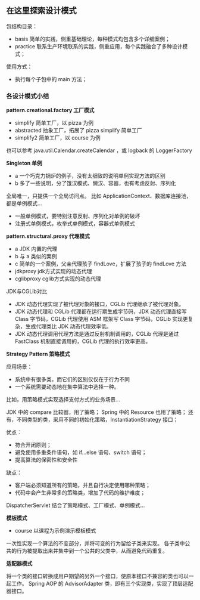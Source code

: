 ## 在这里探索设计模式

包结构目录：

- basis 简单的实践，侧重基础理论，每种模式均包含多个详细案例；
- practice 联系生产环境联系的实践，侧重应用，每个实践融合了多种设计模式；

使用方式：

- 执行每个子包中的 main 方法；

### 各设计模式小结

**pattern.creational.factory 工厂模式**

- simplify 简单工厂，以 pizza 为例
- abstracted 抽象工厂，拓展了 pizza simplify 简单工厂
- simplify2 简单工厂，以 course 为例

也可以参考 java.util.Calendar.createCalendar ，或 logback 的 LoggerFactory

**Singleton 单例**

- a 一个巧克力锅炉的例子，没有太细致的说明单例实现方法的区别
- b 多了一些说明，分了饿汉模式、懒汉、容器，也有考虑反射、序列化

全局唯一，只提供一个全局访问点。
比如 ApplicationContext、数据库连接池，都是单例模式...

- 一般单例模式，要特别注意反射、序列化对单例的破坏
- 注册式单例模式，枚举式单例模式，容器式单例模式

**pattern.structural.proxy 代理模式**

- a JDK 内置的代理
- b 与 a 类似的案例
- c 简单的一个案例，父亲代理孩子 findLove，扩展了孩子的 findLove 方法
- jdkproxy jdk方式实现的动态代理
- cglibproxy cglib方式实现的动态代理

JDK与CGLib对比
- JDK 动态代理实现了被代理对象的接口，CGLib 代理继承了被代理对象。
- JDK 动态代理和 CGLib 代理都在运行期生成字节码，JDK 动态代理直接写 Class 字节码，CGLib 代理使用 ASM 框架写 Class 字节码，CGLib 实现更复杂，生成代理类比 JDK 动态代理效率低。
- JDK 动态代理调用代理方法是通过反射机制调用的，CGLib 代理是通过 FastClass 机制直接调用的，CGLib 代理的执行效率更高。

**Strategy Pattern 策略模式**

应用场景：
 - 系统中有很多类，而它们的区别仅仅在于行为不同
 - 一个系统需要动态地在集中算法中选择一种。
 
 比如，用策略模式实现选择支付方式的业务场景...
 
 JDK 中的 compare 比较器，用了策略；
 Spring 中的 Resource 也用了策略；
 还有，不同类型的类，采用不同的初始化策略，InstantiationStrategy 接口；
 
 优点：
 
 - 符合开闭原则；
 - 避免使用多重条件语句，如 if...else 语句、switch 语句；
 - 提高算法的保密性和安全性

缺点：

- 客户端必须知道所有的策略，并且自行决定使用哪种策略；
- 代码中会产生非常多的策略类，增加了代码的维护难度；

DispatcherServlet 结合了策略模式、工厂模式、单例模式...

**模板模式**

- course 以课程为示例演示模板模式

一次性实现一个算法的不变部分，并将可变的行为留给子类来实现。
各子类中公共的行为被提取出来并集中到一个公共的父类中，从而避免代码重复。

**适配器模式**

将一个类的接口转换成用户期望的另外一个接口，使原本接口不兼容的类也可以一起工作。
Spring AOP 的 AdvisorAdapter 类，即有三个实现类，实现了顶层适配器接口。
